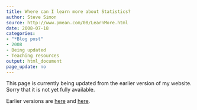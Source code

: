 ```yaml
---
title: Where can I learn more about Statistics?
author: Steve Simon
source: http://www.pmean.com/08/LearnMore.html
date: 2008-07-18
categories:
- "*Blog post"
- 2008
- Being updated
- Teaching resources
output: html_document
page_update: no
---
```


This page is currently being updated from the earlier version of my website. Sorry that it is not yet fully available.

<!---More--->

Earlier versions are [here][sim1] and [here][sim2].

[sim1]: http://www.pmean.com/08/LearnMore.html
[sim2]: http://new.pmean.com/learn-more/
